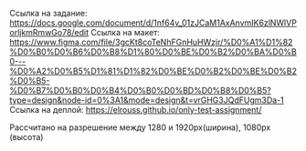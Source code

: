 Ссылка на задание: https://docs.google.com/document/d/1nf64v_01zJCaM1AxAnvmIK6zlNWlVPorljkmRmwGo78/edit
Ссылка на макет: https://www.figma.com/file/3gcKt8coTeNhFGnHuHWzjr/%D0%A1%D1%82%D0%B0%D0%B6%D0%B8%D1%80%D0%BE%D0%B2%D0%BA%D0%B0---%D0%A2%D0%B5%D1%81%D1%82%D0%BE%D0%B2%D0%BE%D0%B2%D0%B5-%D0%B7%D0%B0%D0%B4%D0%B0%D0%BD%D0%B8%D0%B5?type=design&node-id=0%3A1&mode=design&t=vrGHG3JQdFUgm3Da-1
Ссылка на деплой: https://elrouss.github.io/only-test-assignment/

Рассчитано на разрешение между 1280 и 1920px(ширина), 1080px (высота)
